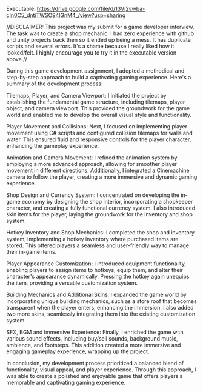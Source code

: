 Executable: https://drive.google.com/file/d/13Vj2vwba-cIn0C5_dntiTWSO94lGnM4_/view?usp=sharing

//DISCLAIMER: This project was my submit for a game developer interview. The task was to create a shop mechanic. I had zero experience with github and unity projects back then so it ended up being a mess. It has duplicate scripts and several errors. It's a shame because I really liked how it looked/felt. I highly encourage you to try it in the executable version above.//

During this game development assignment, I adopted a methodical and step-by-step
approach to build a captivating gaming experience. Here's a summary of the development
process:

Tilemaps, Player, and Camera Viewport: I initiated the project by establishing the
fundamental game structure, including tilemaps, player object, and camera viewport. This
provided the groundwork for the game world and enabled me to develop the overall visual
style and functionality.

Player Movement and Collisions: Next, I focused on implementing player movement using
C# scripts and configured collision tilemaps for walls and water. This ensured fluid and
responsive controls for the player character, enhancing the gameplay experience.

Animation and Camera Movement: I refined the animation system by employing a more
advanced approach, allowing for smoother player movement in different directions.
Additionally, I integrated a Cinemachine camera to follow the player, creating a more
immersive and dynamic gaming experience.

Shop Design and Currency System: I concentrated on developing the in-game economy by
designing the shop interior, incorporating a shopkeeper character, and creating a fully
functional currency system. I also introduced skin items for the player, laying the groundwork
for the inventory and shop system.

Hotkey Inventory and Shop Mechanics: I completed the shop and inventory system,
implementing a hotkey inventory where purchased items are stored. This offered players a
seamless and user-friendly way to manage their in-game items.

Player Appearance Customization: I introduced equipment functionality, enabling players to
assign items to hotkeys, equip them, and alter their character's appearance dynamically.
Pressing the hotkey again unequips the item, providing a versatile customization system.

Building Mechanics and Additional Skins: I expanded the game world by incorporating
unique building mechanics, such as a store roof that becomes transparent when the player
enters, enhancing the immersion. I also added two more skins, seamlessly integrating them
into the existing customization system.

SFX, BGM and Immersive Experience: Finally, I enriched the game with various sound
effects, including buy/sell sounds, background music, ambience, and footsteps. This addition
created a more immersive and engaging gameplay experience, wrapping up the project.

In conclusion, my development process prioritized a balanced blend of functionality, visual
appeal, and player experience. Through this approach, I was able to create a polished and
enjoyable game that offers players a memorable and captivating gaming experience.


